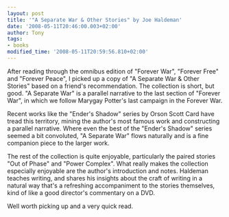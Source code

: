 ```yaml
---
layout: post
title: '"A Separate War & Other Stories" by Joe Haldeman'
date: '2008-05-11T20:46:00.003+02:00'
author: Tony
tags:
- books
modified_time: '2008-05-11T20:59:56.810+02:00'
---
```


After reading through the omnibus edition of "Forever War", "Forever Free" and
"Forever Peace", I picked up a copy of "A Separate War & Other Stories" based on
a friend's recommendation. The collection is short, but good. "A Separate War"
is a parallel narrative to the last section of "Forever War", in which we follow
Marygay Potter's last campaign in the Forever War.

Recent works like the "Ender's Shadow" series by Orson Scott Card have tread
this territory, mining the author's most famous work and constructing a parallel
narrative. Where even the best of the "Ender's Shadow" series seemed a bit
convoluted, "A Separate War" flows naturally and is a fine companion piece to
the larger work.

The rest of the collection is quite enjoyable, particularly the paired stories
"Out of Phase" and "Power Complex". What really makes the collection especially
enjoyable are the author's introduction and notes. Haldeman teaches writing,
and shares his insights about the craft of writing in a natural way that's a
refreshing accompaniment to the stories themselves, kind of like a good
director's commentary on a DVD.

Well worth picking up and a very quick read.